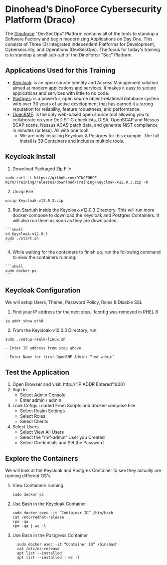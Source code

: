 # Dinohead’s DinoForce Cybersecurity Platform (Draco)

The [Dinoforce](https://dinoforce.com) "DevSecOps" Platform contains all of the tools to standup a Software Factory and begin modernizing Applications on Day One. This consists of Three (3) Integrated Independent Platforms for Development, Cybersecurity, and Operations (DevSecOps). The focus for today's training is to standup a small sub-set of the DinoForce "Sec" Platform.

## Applications Used for this Training
  - [Keycloak](https://www.keycloak.org): is an open source Identity and Access Management solution aimed at modern applications and services. It makes it easy to secure applications and services with little to no code.
  - [Postgres](https://www.postgresql.org): is a powerful, open source object-relational database system with over 30 years of active development that has earned it a strong reputation for reliability, feature robustness, and performance.
  - [OpenRMF](https://www.openrmf.io): is the only web-based open source tool allowing you to collaborate on your DoD STIG checklists, DISA, OpenSCAP and Nessus SCAP scans, Nessus ACAS patch data, and generate NIST compliance in minutes (or less). All with one tool!
      - We are only installing Keycloak & Postgres for this example.  The full install is 39 Containers and includes multiple tools.

## Keycloak Install

  1. Download Packaged Zip File

   ```shell
   sudo curl -L https://github.com/DINOFORCE-REPO/Training/releases/download/Training/Keycloak-v12.0.3.zip -O
   ```

  2. Unzip File

  ```shell
  unzip Keycloak-v12.0.3.zip
  ```

  3. Run Start.sh inside the Keycloak-v12.0.3 Directory.  This will run more docker-compose to download the Keycloak and Postgres Containers.  It will also run them as soon as they are downloaded.

    ```shell
    cd Keycloak-v12.0.3
    sudo ./start.sh
    ```

  4. While waiting for the containers to finish up, run the following command to view the containers running:

    ```shell
    sudo docker ps
    ```

## Keycloak Configuration
We will setup Users, Theme, Password Policy, Roles & Disable SSL

  1. Find your IP address for the next step. Ifconfig was removed in RHEL 8
  ```shell
  ip addr show eth0
  ```
  2. From the Keycloak-v12.0.3 Directory, run:
  ```shell
  sudo ./setup-realm-linux.sh
  ```
    - Enter IP address from step above

    - Enter Name for first OpenRMF Admin: “rmf-admin”

## Test the Application

  1. Open Browser and visit: http://“IP ADDR Entered”:9001
  2. Sign In
      - Select Admin Console
      - Enter admin / admin
  3. Look Cnfigs Loaded From Scripts and docker-compose File
      - Select Realm Settings
      - Select Roles
      - Select Clients
  4. Select Users
      - Select View All Users
      - Select the “rmf-admin” User you Created
      - Select Credentials and Set the Password

## Explore the Containers
We will look at the Keycloak and Postgres Container to see they actually are running different OS's.

  1. View Containers running  
      ```shell
      sudo docker ps
      ```
  2.  Use Bash in the Keycloak Container
        ```shell
        sudo docker exec -it “Container ID” /bin/bash
        cat /etc/redhat-release
        rpm -qa
        rpm -qa | wc -l
        ```
  3.  Use Bash in the Postgress Container
        ```shell
          sudo docker exec -it “Container ID” /bin/bash
          cat /etc/os-release
          apt list --installed
          apt list --installed | wc -l
        ```
